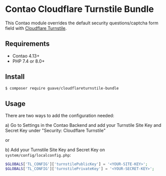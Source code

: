 # Contao Cloudflare Turnstile Bundle

This Contao module overrides the default security questions/captcha form field with [Cloudflare Turnstile](https://www.cloudflare.com/application-services/products/turnstile/).

## Requirements

- Contao 4.13+
- PHP 7.4 or 8.0+

## Install

```BASH
$ composer require guave/cloudflareturnstile-bundle
```

## Usage

There are two ways to add the configuration needed:

a) Go to Settings in the Contao Backend and add your Turnstile Site Key and Secret Key under "Security: Cloudflare Turnstile"

or

b) Add your Turnstile Site Key and Secret Key on `system/config/localconfig.php`:

```PHP
$GLOBALS['TL_CONFIG']['turnstilePublicKey'] = '<YOUR-SITE-KEY>';
$GLOBALS['TL_CONFIG']['turnstilePrivateKey'] = '<YOUR-SECRET-KEY>';
```
